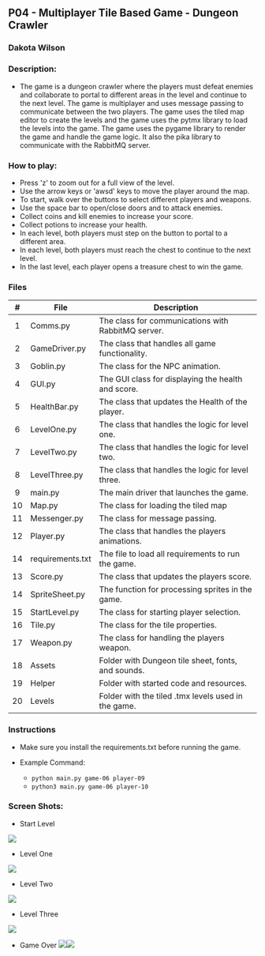 ## P04 - Multiplayer Tile Based Game - Dungeon Crawler
### Dakota Wilson
### Description:

- The game is a dungeon crawler where the players must defeat enemies and collaborate to portal to different areas in the level and continue to the next level. The game is multiplayer and uses message passing to communicate between the two players. The game uses the tiled map editor to create the levels and the game uses the pytmx library to load the levels into the game. 
The game uses the pygame library to render the game and handle the game logic. It also the pika library to communicate with the RabbitMQ server. 

### How to play:
- Press 'z' to zoom out for a full view of the level.
- Use the arrow keys or 'awsd' keys to move the player around the map.
- To start, walk over the buttons to select different players and weapons.
- Use the space bar to open/close doors and to attack enemies.
- Collect coins and kill enemies to increase your score.
- Collect potions to increase your health.
- In each level, both players must step on the button to portal to a different area. 
- In each level, both players must reach the chest to continue to the next level.
- In the last level, each player opens a treasure chest to win the game. 

### Files

|   #   | File            | Description                                        |
| :---: | --------------- | -------------------------------------------------- |
|   1   | Comms.py        | The class for communications with RabbitMQ server. |
|   2   | GameDriver.py   | The class that handles all game functionality.     |
|   3   | Goblin.py       | The class for the NPC animation.                   |
|   4   | GUI.py          | The GUI class for displaying the health and score. |
|   5   | HealthBar.py    | The class that updates the Health of the player.   |
|   6   | LevelOne.py     | The class that handles the logic for level one.    |
|   7   | LevelTwo.py     | The class that handles the logic for level two.    |
|   8   | LevelThree.py   | The class that handles the logic for level three.  |
|   9   | main.py         | The main driver that launches the game.            |
|   10  | Map.py          | The class for loading the tiled map                |
|   11  | Messenger.py    | The class for message passing.                     |
|   12  | Player.py       | The class that handles the players animations.     |
|   14  | requirements.txt| The file to load all requirements to run the game. |
|   13  | Score.py        | The class that updates the players score.          |
|   14  | SpriteSheet.py  | The function for processing sprites in the game.   |
|   15  | StartLevel.py   | The class for starting player selection.           |
|   16  | Tile.py         | The class for the tile properties.                 |
|   17  | Weapon.py       | The class for handling the players weapon.         |
|   18  | Assets          | Folder with Dungeon tile sheet, fonts, and sounds. |
|   19  | Helper          | Folder with started code and resources.            |
|   20  | Levels          | Folder with the tiled .tmx levels used in the game.|



### Instructions

- Make sure you install the requirements.txt before running the game.

- Example Command:
    - `python main.py game-06 player-09`
    - `python3 main.py game-06 player-10`

### Screen Shots:

- Start Level
<img src="Assets/screenshots/StartLevel.png">

- Level One
<img src="Assets/screenshots/Level1.png">

- Level Two
<img src="Assets/screenshots/Level2.png">

- Level Three
<img src="Assets/screenshots/Level3.png">

- Game Over
<img src="Assets/screenshots/endPlayer1.png.png"><img src="Assets/screenshots/endPlayer2.png.png">